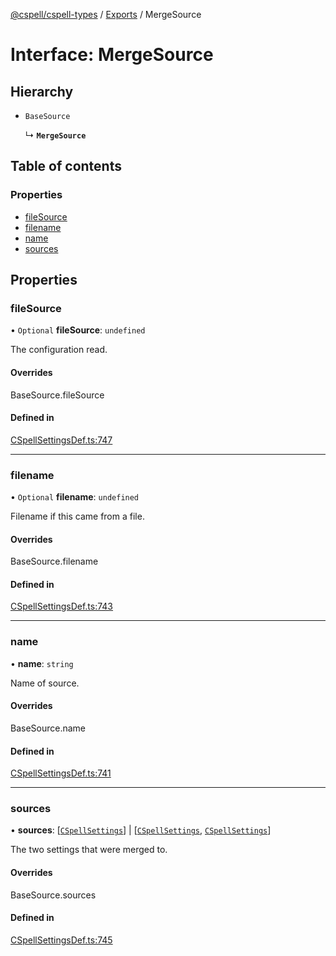 [@cspell/cspell-types](../README.md) / [Exports](../modules.md) / MergeSource

# Interface: MergeSource

## Hierarchy

- `BaseSource`

  ↳ **`MergeSource`**

## Table of contents

### Properties

- [fileSource](MergeSource.md#filesource)
- [filename](MergeSource.md#filename)
- [name](MergeSource.md#name)
- [sources](MergeSource.md#sources)

## Properties

### fileSource

• `Optional` **fileSource**: `undefined`

The configuration read.

#### Overrides

BaseSource.fileSource

#### Defined in

[CSpellSettingsDef.ts:747](https://github.com/streetsidesoftware/cspell/blob/bb436cd/packages/cspell-types/src/CSpellSettingsDef.ts#L747)

___

### filename

• `Optional` **filename**: `undefined`

Filename if this came from a file.

#### Overrides

BaseSource.filename

#### Defined in

[CSpellSettingsDef.ts:743](https://github.com/streetsidesoftware/cspell/blob/bb436cd/packages/cspell-types/src/CSpellSettingsDef.ts#L743)

___

### name

• **name**: `string`

Name of source.

#### Overrides

BaseSource.name

#### Defined in

[CSpellSettingsDef.ts:741](https://github.com/streetsidesoftware/cspell/blob/bb436cd/packages/cspell-types/src/CSpellSettingsDef.ts#L741)

___

### sources

• **sources**: [[`CSpellSettings`](CSpellSettings.md)] \| [[`CSpellSettings`](CSpellSettings.md), [`CSpellSettings`](CSpellSettings.md)]

The two settings that were merged to.

#### Overrides

BaseSource.sources

#### Defined in

[CSpellSettingsDef.ts:745](https://github.com/streetsidesoftware/cspell/blob/bb436cd/packages/cspell-types/src/CSpellSettingsDef.ts#L745)
